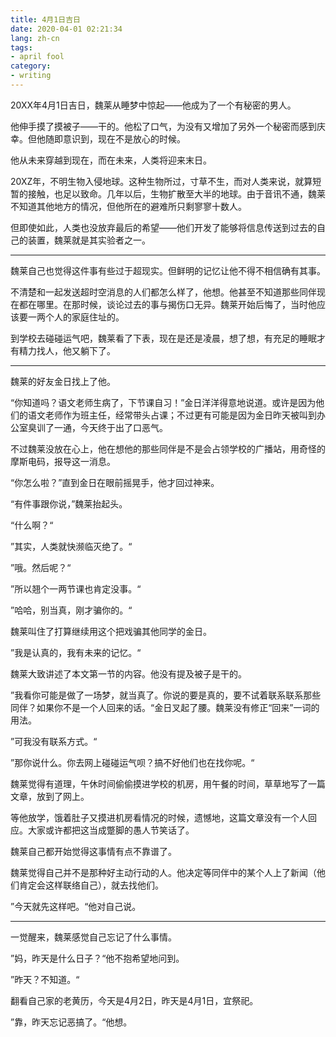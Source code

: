 ```yaml
---
title: 4月1日吉日
date: 2020-04-01 02:21:34
lang: zh-cn
tags: 
- april fool
category:
- writing
---
```


20XX年4月1日吉日，魏莱从睡梦中惊起——他成为了一个有秘密的男人。

他伸手摸了摸被子——干的。他松了口气，为没有又增加了另外一个秘密而感到庆幸。但他随即意识到，现在不是放心的时候。

他从未来穿越到现在，而在未来，人类将迎来末日。

20XZ年，不明生物入侵地球。这种生物所过，寸草不生，而对人类来说，就算短暂的接触，也足以致命。几年以后，生物扩散至大半的地球。由于音讯不通，魏莱不知道其他地方的情况，但他所在的避难所只剩寥寥十数人。

但即使如此，人类也没放弃最后的希望——他们开发了能够将信息传送到过去的自己的装置，魏莱就是其实验者之一。

---

魏莱自己也觉得这件事有些过于超现实。但鲜明的记忆让他不得不相信确有其事。

不清楚和一起发送超时空消息的人们都怎么样了，他想。他甚至不知道那些同伴现在都在哪里。在那时候，谈论过去的事与揭伤口无异。魏莱开始后悔了，当时他应该要一两个人的家庭住址的。

到学校去碰碰运气吧，魏莱看了下表，现在是还是凌晨，想了想，有充足的睡眠才有精力找人，他又躺下了。

---

魏莱的好友金日找上了他。

“你知道吗？语文老师生病了，下节课自习！”金日洋洋得意地说道。或许是因为他们的语文老师作为班主任，经常带头占课；不过更有可能是因为金日昨天被叫到办公室臭训了一通，今天终于出了口恶气。

不过魏莱没放在心上，他在想他的那些同伴是不是会占领学校的广播站，用奇怪的摩斯电码，报导这一消息。

“你怎么啦？”直到金日在眼前摇晃手，他才回过神来。

“有件事跟你说，”魏莱抬起头。

“什么啊？“

”其实，人类就快濒临灭绝了。“

”哦。然后呢？“

”所以翘个一两节课也肯定没事。“

”哈哈，别当真，刚才骗你的。“

魏莱叫住了打算继续用这个把戏骗其他同学的金日。

”我是认真的，我有未来的记忆。“

魏莱大致讲述了本文第一节的内容。他没有提及被子是干的。

”我看你可能是做了一场梦，就当真了。你说的要是真的，要不试着联系联系那些同伴？如果你不是一个人回来的话。“金日叉起了腰。魏莱没有修正“回来”一词的用法。

”可我没有联系方式。“

”那你说什么。你去网上碰碰运气呗？搞不好他们也在找你呢。“

魏莱觉得有道理，午休时间偷偷摸进学校的机房，用午餐的时间，草草地写了一篇文章，放到了网上。

等他放学，饿着肚子又摸进机房看情况的时候，遗憾地，这篇文章没有一个人回应。大家或许都把这当成蹩脚的愚人节笑话了。

魏莱自己都开始觉得这事情有点不靠谱了。

魏莱觉得自己并不是那种好主动行动的人。他决定等同伴中的某个人上了新闻（他们肯定会这样联络自己），就去找他们。

”今天就先这样吧。“他对自己说。

---

一觉醒来，魏莱感觉自己忘记了什么事情。

”妈，昨天是什么日子？“他不抱希望地问到。

”昨天？不知道。“

翻看自己家的老黄历，今天是4月2日，昨天是4月1日，宜祭祀。

”靠，昨天忘记恶搞了。“他想。
